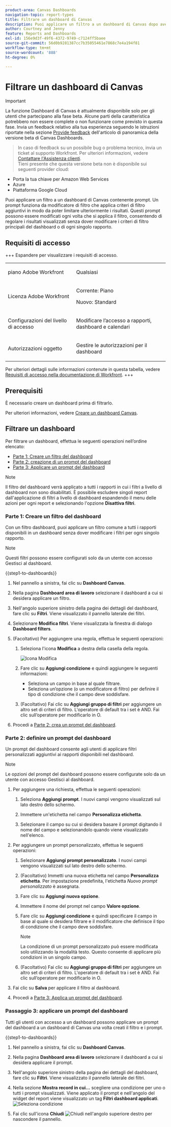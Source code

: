 ```yaml
---
product-area: Canvas Dashboards
navigation-topic: report-types
title: Filtrare un dashboard di Canvas
description: Puoi applicare un filtro a un dashboard di Canvas dopo averlo creato.
author: Courtney and Jenny
feature: Reports and Dashboards
exl-id: 156e9d3f-49f6-4372-9749-c7124ff5baee
source-git-commit: 56d0b9281387cc7b35055461e7868c7e4a194f81
workflow-type: tm+mt
source-wordcount: '888'
ht-degree: 0%

---
```


# Filtrare un dashboard di Canvas

>[!IMPORTANT]
>
>La funzione Dashboard di Canvas è attualmente disponibile solo per gli utenti che partecipano alla fase beta. Alcune parti della caratteristica potrebbero non essere complete o non funzionare come previsto in questa fase. Invia un feedback relativo alla tua esperienza seguendo le istruzioni riportate nella sezione [Provide feedback](/help/quicksilver/product-announcements/betas/canvas-dashboards-beta/canvas-dashboards-beta-information.md#provide-feedback) dell&#39;articolo di panoramica della versione beta di Canvas Dashboards.<br>
>>In caso di feedback su un possibile bug o problema tecnico, invia un ticket al supporto Workfront. Per ulteriori informazioni, vedere [Contattare l&#39;Assistenza clienti](/help/quicksilver/workfront-basics/tips-tricks-and-troubleshooting/contact-customer-support.md).<br>
>>Tieni presente che questa versione beta non è disponibile sui seguenti provider cloud:
>
>* Porta la tua chiave per Amazon Web Services
>* Azure
>* Piattaforma Google Cloud


Puoi applicare un filtro a un dashboard di Canvas contenente prompt. Un prompt funziona da modificatore di filtro che applica criteri di filtro aggiuntivi in modo da poter limitare ulteriormente i risultati. Questi prompt possono essere modificati ogni volta che si applica il filtro, consentendo di regolare i risultati visualizzati senza dover modificare i criteri di filtro principali del dashboard o di ogni singolo rapporto.

## Requisiti di accesso

+++ Espandere per visualizzare i requisiti di accesso. 

<table style="table-layout:auto"> 
<col> 
</col> 
<col> 
</col> 
<tbody> 
<tr> 
   <td role="rowheader"><p>piano Adobe Workfront</p></td> 
   <td> 
<p>Qualsiasi </p> 
   </td> 
<tr> 
 <tr> 
   <td role="rowheader"><p>Licenza Adobe Workfront</p></td> 
   <td> 
<p>Corrente: Piano </p> 
<p>Nuovo: Standard</p> 
   </td> 
   </tr> 
  </tr> 
  <tr> 
   <td role="rowheader"><p>Configurazioni del livello di accesso</p></td> 
   <td><p>Modificare l’accesso a rapporti, dashboard e calendari</p>
  </td> 
  </tr> 
    </tr>  
        <tr> 
   <td role="rowheader"><p>Autorizzazioni oggetto</p></td> 
   <td><p>Gestire le autorizzazioni per il dashboard</p>
  </td> 
  </tr> 
</tbody> 
</table>

Per ulteriori dettagli sulle informazioni contenute in questa tabella, vedere [Requisiti di accesso nella documentazione di Workfront](/help/quicksilver/administration-and-setup/add-users/access-levels-and-object-permissions/access-level-requirements-in-documentation.md).
+++

## Prerequisiti

È necessario creare un dashboard prima di filtrarlo.

Per ulteriori informazioni, vedere [Creare un dashboard Canvas](/help/quicksilver/reports-and-dashboards/canvas-dashboards/create-dashboards/create-dashboards.md).

## Filtrare un dashboard

Per filtrare un dashboard, effettua le seguenti operazioni nell’ordine elencato:

* [Parte 1: Creare un filtro del dashboard](#part-1-create-a-dashboard-filter)
* [Parte 2: creazione di un prompt del dashboard](#part-2-define-a-dashboard-prompt)
* [Parte 3: Applicare un prompt del dashboard](#step-3-apply-a-dashboard-prompt)

>[!NOTE]
>
>Il filtro del dashboard verrà applicato a tutti i rapporti in cui i filtri a livello di dashboard non sono disabilitati.  È possibile escludere singoli report dall&#39;applicazione di filtri a livello di dashboard espandendo il menu delle azioni per ogni report e selezionando l&#39;opzione **Disattiva filtri**.


### Parte 1: Creare un filtro del dashboard

Con un filtro dashboard, puoi applicare un filtro comune a tutti i rapporti disponibili in un dashboard senza dover modificare i filtri per ogni singolo rapporto.

>[!NOTE]
>
>Questi filtri possono essere configurati solo da un utente con accesso Gestisci al dashboard.


{{step1-to-dashboards}}

1. Nel pannello a sinistra, fai clic su **Dashboard Canvas**.

1. Nella pagina **Dashboard area di lavoro** selezionare il dashboard a cui si desidera applicare un filtro.

1. Nell&#39;angolo superiore sinistro della pagina dei dettagli del dashboard, fare clic su **Filtri**. Viene visualizzato il pannello laterale dei filtri.

1. Selezionare **Modifica filtri**. Viene visualizzata la finestra di dialogo **Dashboard filters**.

1. (Facoltativo) Per aggiungere una regola, effettua le seguenti operazioni:

   1. Seleziona l&#39;icona **Modifica** a destra della casella della regola.

      ![Icona Modifica](assets/edit-icon.png)

   1. Fare clic su **Aggiungi condizione** e quindi aggiungere le seguenti informazioni:
      * Seleziona un campo in base al quale filtrare.
      * Seleziona un’opzione (o un modificatore di filtro) per definire il tipo di condizione che il campo deve soddisfare.

   1. (Facoltativo) Fai clic su **Aggiungi gruppo di filtri** per aggiungere un altro set di criteri di filtro. L&#39;operatore di default tra i set è AND. Fai clic sull’operatore per modificarlo in O.

1. Procedi a [Parte 2: crea un prompt del dashboard](#part-2-define-a-dashboard-prompt).


### Parte 2: definire un prompt del dashboard

Un prompt del dashboard consente agli utenti di applicare filtri personalizzati aggiuntivi ai rapporti disponibili nel dashboard.

>[!NOTE]
>
>Le opzioni del prompt del dashboard possono essere configurate solo da un utente con accesso Gestisci al dashboard.

1. Per aggiungere una richiesta, effettua le seguenti operazioni:

   1. Seleziona **Aggiungi prompt**. I nuovi campi vengono visualizzati sul lato destro dello schermo.

   1. Immettere un&#39;etichetta nel campo **Personalizza etichetta**.

   1. Selezionare il campo su cui si desidera basare il prompt digitando il nome del campo e selezionandolo quando viene visualizzato nell&#39;elenco. 

1. Per aggiungere un prompt personalizzato, effettua le seguenti operazioni:

   1. Selezionare **Aggiungi prompt personalizzato**. I nuovi campi vengono visualizzati sul lato destro dello schermo.

   1. (Facoltativo) Immetti una nuova etichetta nel campo **Personalizza etichetta**. Per impostazione predefinita, l&#39;etichetta *Nuovo prompt personalizzato* è assegnata.

   1. Fare clic su **Aggiungi nuova opzione**.

   1. Immettere il nome del prompt nel campo **Valore opzione**.

   1. Fare clic su **Aggiungi condizione** e quindi specificare il campo in base al quale si desidera filtrare e il modificatore che definisce il tipo di condizione che il campo deve soddisfare.

      >[!NOTE]
      >
      >La condizione di un prompt personalizzato può essere modificata solo utilizzando la modalità testo. Questo consente di applicare più condizioni in un singolo campo.


   1. (Facoltativo) Fai clic su **Aggiungi gruppo di filtri** per aggiungere un altro set di criteri di filtro. L&#39;operatore di default tra i set è AND. Fai clic sull’operatore per modificarlo in O.

1. Fai clic su **Salva** per applicare il filtro al dashboard.

1. Procedi a [Parte 3: Applica un prompt del dashboard](#step-3-apply-a-dashboard-prompt).

### Passaggio 3: applicare un prompt del dashboard

Tutti gli utenti con accesso a un dashboard possono applicare un prompt del dashboard a un dashboard di Canvas una volta creati il filtro e i prompt.

{{step1-to-dashboards}}

1. Nel pannello a sinistra, fai clic su **Dashboard Canvas**.

1. Nella pagina **Dashboard area di lavoro** selezionare il dashboard a cui si desidera applicare il prompt.

1. Nell&#39;angolo superiore sinistro della pagina dei dettagli del dashboard, fare clic su **Filtri**. Viene visualizzato il pannello laterale dei filtri.

1. Nella sezione **Mostra record in cui...** scegliere una condizione per uno o tutti i prompt visualizzati. Viene applicato il prompt e nell&#39;angolo del widget del report viene visualizzato un tag **Filtri dashboard applicati**.
   ![Seleziona condizione](assets/prompts-list.png)

1. Fai clic sull&#39;icona **Chiudi** ![Chiudi](assets/close-icon.png) nell&#39;angolo superiore destro per nascondere il pannello.
